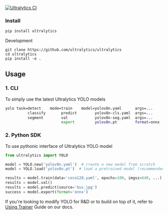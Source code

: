[![Ultralytics CI](https://github.com/ultralytics/ultralytics/actions/workflows/ci.yaml/badge.svg)](https://github.com/ultralytics/ultralytics/actions/workflows/ci.yaml)

### Install

```bash
pip install ultralytics
```
Development
```
git clone https://github.com/ultralytics/ultralytics
cd ultralytics
pip install -e .
```

## Usage
### 1. CLI
To simply use the latest Ultralytics YOLO models
```bash
yolo task=detect    mode=train    model=yolov8n.yaml      args=...
          classify       predict        yolov8n-cls.yaml  args=...
          segment        val            yolov8n-seg.yaml  args=...
                         export         yolov8n.pt        format=onnx
```
### 2. Python SDK
To use pythonic interface of Ultralytics YOLO model
```python
from ultralytics import YOLO

model = YOLO.new('yolov8n.yaml')  # create a new model from scratch
model = YOLO.load('yolov8n.pt')  # load a pretrained model (recommended for best training results)

results = model.train(data='coco128.yaml', epochs=100, imgsz=640, ...)
results = model.val()
results = model.predict(source='bus.jpg')
success = model.export(format='onnx')
```
If you're looking to modify YOLO for R&D or to build on top of it, refer to [Using Trainer]() Guide on our docs.

